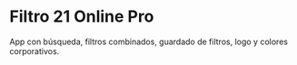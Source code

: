 # Filtro 21 Online Pro

App con búsqueda, filtros combinados, guardado de filtros, logo y colores corporativos.